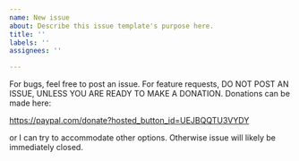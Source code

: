 ```yaml
---
name: New issue
about: Describe this issue template's purpose here.
title: ''
labels: ''
assignees: ''

---
```


For bugs, feel free to post an issue. For feature requests, DO NOT POST AN ISSUE, UNLESS YOU ARE READY TO MAKE A DONATION. Donations can be made here:

https://paypal.com/donate?hosted_button_id=UEJBQQTU3VYDY

or I can try to accommodate other options. Otherwise issue will likely be immediately closed.
